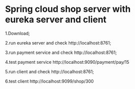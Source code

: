 # Spring cloud shop server with eureka server and client


1.Download;

2.run eureka server and check http://localhost:8761;

3.run payment service and check http://localhost:8761;

4.test payment service http://localhost:9090/payment/pay/15
   
5.run client and check http://localhost:8761;

6.test client http://localhost:9099/shop/300
